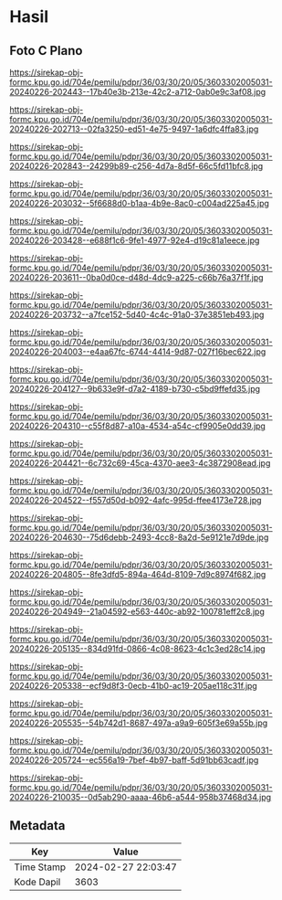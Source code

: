 # Hasil

## Foto C Plano

https://sirekap-obj-formc.kpu.go.id/704e/pemilu/pdpr/36/03/30/20/05/3603302005031-20240226-202443--17b40e3b-213e-42c2-a712-0ab0e9c3af08.jpg

https://sirekap-obj-formc.kpu.go.id/704e/pemilu/pdpr/36/03/30/20/05/3603302005031-20240226-202713--02fa3250-ed51-4e75-9497-1a6dfc4ffa83.jpg

https://sirekap-obj-formc.kpu.go.id/704e/pemilu/pdpr/36/03/30/20/05/3603302005031-20240226-202843--24299b89-c256-4d7a-8d5f-66c5fd11bfc8.jpg

https://sirekap-obj-formc.kpu.go.id/704e/pemilu/pdpr/36/03/30/20/05/3603302005031-20240226-203032--5f6688d0-b1aa-4b9e-8ac0-c004ad225a45.jpg

https://sirekap-obj-formc.kpu.go.id/704e/pemilu/pdpr/36/03/30/20/05/3603302005031-20240226-203428--e688f1c6-9fe1-4977-92e4-d19c81a1eece.jpg

https://sirekap-obj-formc.kpu.go.id/704e/pemilu/pdpr/36/03/30/20/05/3603302005031-20240226-203611--0ba0d0ce-d48d-4dc9-a225-c66b76a37f1f.jpg

https://sirekap-obj-formc.kpu.go.id/704e/pemilu/pdpr/36/03/30/20/05/3603302005031-20240226-203732--a7fce152-5d40-4c4c-91a0-37e3851eb493.jpg

https://sirekap-obj-formc.kpu.go.id/704e/pemilu/pdpr/36/03/30/20/05/3603302005031-20240226-204003--e4aa67fc-6744-4414-9d87-027f16bec622.jpg

https://sirekap-obj-formc.kpu.go.id/704e/pemilu/pdpr/36/03/30/20/05/3603302005031-20240226-204127--9b633e9f-d7a2-4189-b730-c5bd9ffefd35.jpg

https://sirekap-obj-formc.kpu.go.id/704e/pemilu/pdpr/36/03/30/20/05/3603302005031-20240226-204310--c55f8d87-a10a-4534-a54c-cf9905e0dd39.jpg

https://sirekap-obj-formc.kpu.go.id/704e/pemilu/pdpr/36/03/30/20/05/3603302005031-20240226-204421--6c732c69-45ca-4370-aee3-4c3872908ead.jpg

https://sirekap-obj-formc.kpu.go.id/704e/pemilu/pdpr/36/03/30/20/05/3603302005031-20240226-204522--f557d50d-b092-4afc-995d-ffee4173e728.jpg

https://sirekap-obj-formc.kpu.go.id/704e/pemilu/pdpr/36/03/30/20/05/3603302005031-20240226-204630--75d6debb-2493-4cc8-8a2d-5e9121e7d9de.jpg

https://sirekap-obj-formc.kpu.go.id/704e/pemilu/pdpr/36/03/30/20/05/3603302005031-20240226-204805--8fe3dfd5-894a-464d-8109-7d9c8974f682.jpg

https://sirekap-obj-formc.kpu.go.id/704e/pemilu/pdpr/36/03/30/20/05/3603302005031-20240226-204949--21a04592-e563-440c-ab92-100781eff2c8.jpg

https://sirekap-obj-formc.kpu.go.id/704e/pemilu/pdpr/36/03/30/20/05/3603302005031-20240226-205135--834d91fd-0866-4c08-8623-4c1c3ed28c14.jpg

https://sirekap-obj-formc.kpu.go.id/704e/pemilu/pdpr/36/03/30/20/05/3603302005031-20240226-205338--ecf9d8f3-0ecb-41b0-ac19-205ae118c31f.jpg

https://sirekap-obj-formc.kpu.go.id/704e/pemilu/pdpr/36/03/30/20/05/3603302005031-20240226-205535--54b742d1-8687-497a-a9a9-605f3e69a55b.jpg

https://sirekap-obj-formc.kpu.go.id/704e/pemilu/pdpr/36/03/30/20/05/3603302005031-20240226-205724--ec556a19-7bef-4b97-baff-5d91bb63cadf.jpg

https://sirekap-obj-formc.kpu.go.id/704e/pemilu/pdpr/36/03/30/20/05/3603302005031-20240226-210035--0d5ab290-aaaa-46b6-a544-958b37468d34.jpg


## Metadata

| Key        | Value               |
| ---------- | ------------------- |
| Time Stamp | 2024-02-27 22:03:47 |
| Kode Dapil | 3603                |



